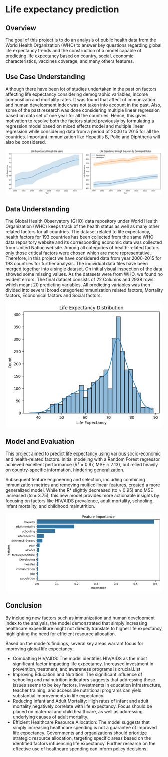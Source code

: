 # Life expectancy prediction

## Overview

The goal of this project is to do an analysis of public health data from the World Health Organization (WHO) to answer key questions regarding global life expectancy trends and the construction of a model capable of predicting life expectancy based on country, social, economic characteristics, vaccines coverage, and many others features.

## Use Case Understanding

Although there have been lot of studies undertaken in the past on factors affecting life expectancy considering demographic variables, income composition and mortality rates. It was found that affect of immunization and human development index was not taken into account in the past. Also, some of the past research was done considering multiple linear regression based on data set of one year for all the countries. Hence, this gives motivation to resolve both the factors stated previously by formulating a regression model based on mixed effects model and multiple linear regression while considering data from a period of 2000 to 2015 for all the countries. Important immunization like Hepatitis B, Polio and Diphtheria will also be considered.

<img src="images/life expectancy through the years.png" width="500">

## Data Understanding

The Global Health Observatory (GHO) data repository under World Health Organization (WHO) keeps track of the health status as well as many other related factors for all countries. The dataset related to life expectancy, health factors for 193 countries has been collected from the same WHO data repository website and its corresponding economic data was collected from United Nation website. Among all categories of health-related factors only those critical factors were chosen which are more representative. Therefore, in this project we have considered data from year 2000-2015 for 193 countries for further analysis. The individual data files have been merged together into a single dataset. On initial visual inspection of the data showed some missing values. As the datasets were from WHO, we found no evident errors. The final dataset consists of 22 Columns and 2938 rows which meant 20 predicting variables. All predicting variables was then divided into several broad categories:​Immunization related factors, Mortality factors, Economical factors and Social factors.

<img src="images/life expectancy distribution.png" width="500">

## Model and Evaluation

This project aimed to predict life expectancy using various socio-economic and health-related factors. Initial modeling with a Random Forest regressor achieved excellent performance (R² ≈ 0.97, MSE ≈ 2.13), but relied heavily on country-specific information, hindering generalization.

Subsequent feature engineering and selection, including combining immunization metrics and removing multicollinear features, created a more generalized model. While the R² slightly decreased (to ≈ 0.95) and MSE increased (to ≈ 3.75), this new model provides more actionable insights by focusing on factors like HIV/AIDS prevalence, adult mortality, schooling, infant mortality, and childhood malnutrition.

<img src="images/features importance.png" width="500">

## Conclusion

By including new factors such as immunization and human development index to the analysis, the model demonstrated that simply increasing healthcare expenditure might not directly translate to higher life expectancy, highlighting the need for efficient resource allocation.

Based on the model's findings, several key areas warrant focus for improving global life expectancy:
- Combatting HIV/AIDS: The model identifies HIV/AIDS as the most significant factor impacting life expectancy. Increased investment in prevention, treatment, and awareness programs is crucial.List
- Improving Education and Nutrition: The significant influence of schooling and malnutrition indicators suggests that addressing these issues seems to be key factors. Investments in education infrastructure, teacher training, and accessible nutritional programs can yield substantial improvements in life expectancy.
- Reducing Infant and Adult Mortality: High rates of infant and adult mortality negatively correlate with life expectancy. Focus should be placed on maternal and child healthcare, as well as addressing underlying causes of adult mortality.
- Efficient Healthcare Resource Allocation: The model suggests that simply increasing healthcare spending is not a guarantee of improved life expectancy. Governments and organizations should prioritize strategic resource allocation, targeting specific areas based on the identified factors influencing life expectancy. Further research on the effective use of healthcare spending can inform policy decisions.
